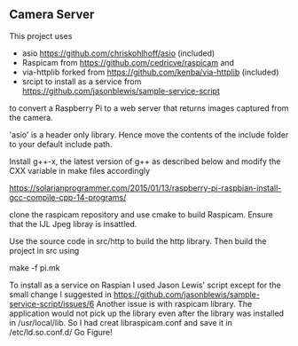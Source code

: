 ## Camera Server

This project uses 
* asio  https://github.com/chriskohlhoff/asio (included)
* Raspicam from https://github.com/cedricve/raspicam and
* via-httplib forked from https://github.com/kenba/via-httplib (included)
* srcipt to install as a service from https://github.com/jasonblewis/sample-service-script

to convert a Raspberry Pi to a web server that returns images captured from the camera.

'asio' is a header only library. Hence move the contents of the include folder to your default include path.

Install g++-x, the latest version of g++  as described below and modify the CXX variable in make files accordingly 

https://solarianprogrammer.com/2015/01/13/raspberry-pi-raspbian-install-gcc-compile-cpp-14-programs/

clone the raspicam repository and use cmake to build Raspicam. Ensure that the IJL Jpeg libray  is insattled.

Use the source code in src/http to build the http library. Then build the project in src using

make -f pi.mk 

To install as a service on Raspian I used Jason Lewis' script except for the small change I suggested in https://github.com/jasonblewis/sample-service-script/issues/6
Another issue is with raspicam library. The application would not pick up the library even after the library was installed in  /usr/local/lib. So I had creat libraspicam.conf and save it in /etc/ld.so.conf.d/
Go Figure!


